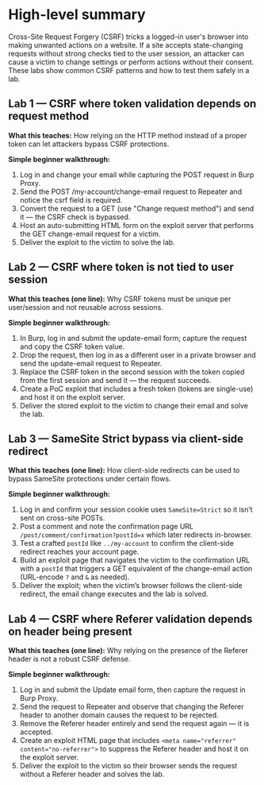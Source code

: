 # High-level summary

Cross-Site Request Forgery (CSRF) tricks a logged-in user's browser into making unwanted actions on a website. If a site accepts state-changing requests without strong checks tied to the user session, an attacker can cause a victim to change settings or perform actions without their consent. These labs show common CSRF patterns and how to test them safely in a lab.

## Lab 1 — CSRF where token validation depends on request method

**What this teaches:** How relying on the HTTP method instead of a proper token can let attackers bypass CSRF protections.

**Simple beginner walkthrough:**

1. Log in and change your email while capturing the POST request in Burp Proxy.
2. Send the POST /my-account/change-email request to Repeater and notice the csrf field is required.
3. Convert the request to a GET (use "Change request method") and send it — the CSRF check is bypassed.
4. Host an auto-submitting HTML form on the exploit server that performs the GET change-email request for a victim.
5. Deliver the exploit to the victim to solve the lab.


## Lab 2 — CSRF where token is not tied to user session

**What this teaches (one line):** Why CSRF tokens must be unique per user/session and not reusable across sessions.

**Simple beginner walkthrough:**

1. In Burp, log in and submit the update-email form; capture the request and copy the CSRF token value.
2. Drop the request, then log in as a different user in a private browser and send the update-email request to Repeater.
3. Replace the CSRF token in the second session with the token copied from the first session and send it — the request succeeds.
4. Create a PoC exploit that includes a fresh token (tokens are single-use) and host it on the exploit server.
5. Deliver the stored exploit to the victim to change their email and solve the lab.




## Lab 3 — SameSite Strict bypass via client-side redirect

**What this teaches (one line):** How client-side redirects can be used to bypass SameSite protections under certain flows.

**Simple beginner walkthrough:**

1. Log in and confirm your session cookie uses `SameSite=Strict` so it isn’t sent on cross-site POSTs.
2. Post a comment and note the confirmation page URL `/post/comment/confirmation?postId=x` which later redirects in-browser.
3. Test a crafted `postId` like `../my-account` to confirm the client-side redirect reaches your account page.
4. Build an exploit page that navigates the victim to the confirmation URL with a `postId` that triggers a GET equivalent of the change-email action (URL-encode `?` and `&` as needed).
5. Deliver the exploit; when the victim’s browser follows the client-side redirect, the email change executes and the lab is solved.



## Lab 4 — CSRF where Referer validation depends on header being present

**What this teaches (one line):** Why relying on the presence of the Referer header is not a robust CSRF defense.

**Simple beginner walkthrough:**

1. Log in and submit the Update email form, then capture the request in Burp Proxy.
2. Send the request to Repeater and observe that changing the Referer header to another domain causes the request to be rejected.
3. Remove the Referer header entirely and send the request again — it is accepted.
4. Create an exploit HTML page that includes `<meta name="referrer" content="no-referrer">` to suppress the Referer header and host it on the exploit server.
5. Deliver the exploit to the victim so their browser sends the request without a Referer header and solves the lab.



